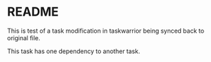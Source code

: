# README

This is test of a task modification in taskwarrior being synced back to original file.

This task has one dependency to another task.
